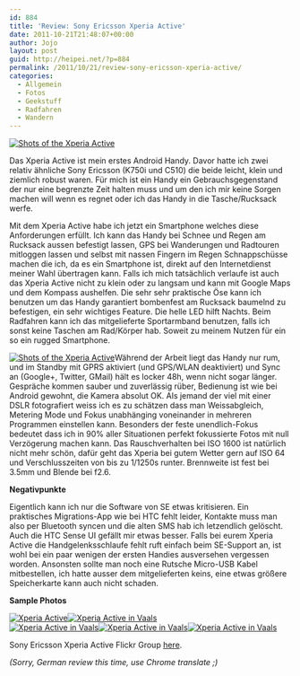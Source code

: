 ```yaml
---
id: 884
title: 'Review: Sony Ericsson Xperia Active'
date: 2011-10-21T21:48:07+00:00
author: Jojo
layout: post
guid: http://heipei.net/?p=884
permalink: /2011/10/21/review-sony-ericsson-xperia-active/
categories:
  - Allgemein
  - Fotos
  - Geekstuff
  - Radfahren
  - Wandern
---
```

<div class="img aligncenter">
<a href="https://secure.flickr.com/photos/heipei/6249598449/">
<img src="https://farm7.static.flickr.com/6229/6249598449_c6621cdd0e_b.jpg" alt="Shots of the Xperia Active" />
</a>
</div>

Das Xperia Active ist mein erstes Android Handy. Davor hatte ich zwei relativ ähnliche Sony Ericsson (K750i und C510) die beide leicht, klein und ziemlich robust waren. Für mich ist ein Handy ein Gebrauchsgegenstand der nur eine begrenzte Zeit halten muss und um den ich mir keine Sorgen machen will wenn es regnet oder ich das Handy in die Tasche/Rucksack werfe.

Mit dem Xperia Active habe ich jetzt ein Smartphone welches diese Anforderungen erfüllt. Ich kann das Handy bei Schnee und Regen am Rucksack aussen befestigt lassen, GPS bei Wanderungen und Radtouren mitloggen lassen und selbst mit nassen Fingern im Regen Schnappschüsse machen die ich, da es ein Smartphone ist, direkt auf den Internetdienst meiner Wahl übertragen kann. Falls ich mich tatsächlich verlaufe ist auch das Xperia Active nicht zu klein oder zu langsam und kann mit Google Maps und dem Kompass aushelfen. Die sehr sehr praktische Öse kann ich benutzen um das Handy garantiert bombenfest am Rucksack baumelnd zu befestigen, ein sehr wichtiges Feature. Die helle LED hilft Nachts. Beim Radfahren kann ich das mitgelieferte Sportarmband benutzen, falls ich sonst keine Taschen am Rad/Körper hab. Soweit zu meinem Nutzen für ein so ein rugged Smartphone.

[<img src="https://farm7.static.flickr.com/6111/6249599227_fbde8bc1b1_n.jpg"  alt="Shots of the Xperia Active" class="alignright" />](https://secure.flickr.com/photos/heipei/6249599227/ "Shots of the Xperia Active by heipei, on Flickr")Während der Arbeit liegt das Handy nur rum, und im Standby mit GPRS aktiviert (und GPS/WLAN deaktiviert) und Sync an (Google+, Twitter, GMail) hält es locker 48h, wenn nicht sogar länger. Gespräche kommen sauber und zuverlässig rüber, Bedienung ist wie bei Android gewohnt, die Kamera absolut OK. Als jemand der viel mit einer DSLR fotografiert weiss ich es zu schätzen dass man Weissabgleich, Metering Mode und Fokus unabhänging voneinander in mehreren Programmen einstellen kann. Besonders der feste unendlich-Fokus bedeutet dass ich in 90% aller Situationen perfekt fokussierte Fotos mit null Verzögerung machen kann. Das Rauschverhalten bei ISO 1600 ist natürlich nicht mehr schön, dafür geht das Xperia bei gutem Wetter gern auf ISO 64 und Verschlusszeiten von bis zu 1/1250s runter. Brennweite ist fest bei 3.5mm und Blende bei f2.6.

**Negativpunkte**
  
Eigentlich kann ich nur die Software von SE etwas kritisieren. Ein praktisches Migrations-App wie bei HTC fehlt leider, Kontakte muss man also per Bluetooth syncen und die alten SMS hab ich letzendlich gelöscht. Auch die HTC Sense UI gefällt mir etwas besser. Falls bei eurem Xperia Active die Handgelenksschlaufe fehlt ruft einfach beim SE-Support an, ist wohl bei ein paar wenigen der ersten Handies ausversehen vergessen worden. Ansonsten sollte man noch eine Rutsche Micro-USB Kabel mitbestellen, ich hatte ausser dem mitgelieferten keins, eine etwas größere Speicherkarte kann auch nicht schaden.

**Sample Photos**

<div class="img aligncenter">
  <a href="https://secure.flickr.com/photos/heipei/6246643788/" title="Xperia Active by heipei, on Flickr"><img src="https://farm7.static.flickr.com/6114/6246643788_1698fca091_n.jpg"  alt="Xperia Active" /></a><a href="https://secure.flickr.com/photos/heipei/6249017623/" title="Xperia Active in Vaals by heipei, on Flickr"><img src="https://farm7.static.flickr.com/6223/6249017623_14ebb29348_n.jpg"  alt="Xperia Active in Vaals" /></a><br /> <a href="https://secure.flickr.com/photos/heipei/6249545700/" title="Xperia Active in Vaals by heipei, on Flickr"><img src="https://farm7.static.flickr.com/6240/6249545700_39170b64e4_n.jpg"  alt="Xperia Active in Vaals" /></a><a href="https://secure.flickr.com/photos/heipei/6249545448/" title="Xperia Active in Vaals by heipei, on Flickr"><img src="https://farm7.static.flickr.com/6219/6249545448_72c5c4eb98_n.jpg"  alt="Xperia Active in Vaals" /></a><a href="https://secure.flickr.com/photos/heipei/6249017423/" title="Xperia Active in Vaals by heipei, on Flickr"><img src="https://farm7.static.flickr.com/6166/6249017423_cb594cda1e_n.jpg"  alt="Xperia Active in Vaals" /></a>
</div>

Sony Ericsson Xperia Active Flickr Group [here](https://secure.flickr.com/groups/1804976@N23/).

_(Sorry, German review this time, use Chrome translate ;)_
